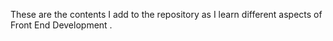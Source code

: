 These are the contents I add to the repository as I learn different aspects of Front End Development .
